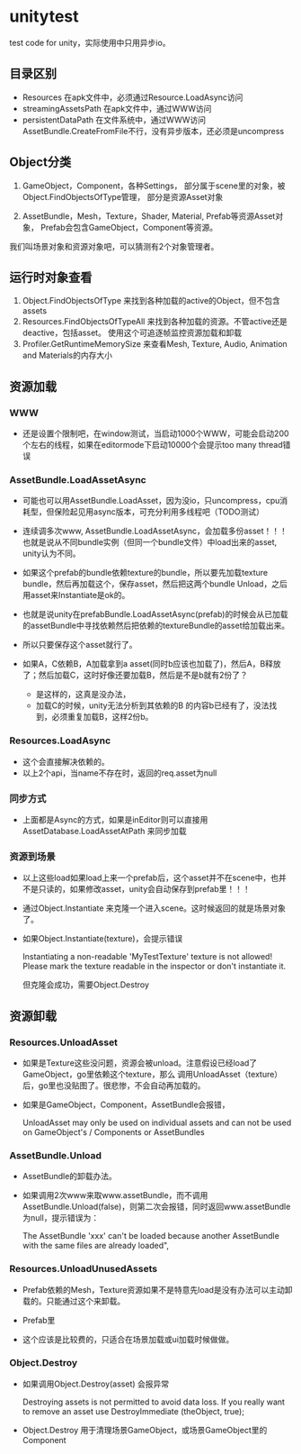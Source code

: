 # unitytest
test code for unity，实际使用中只用异步io。


## 目录区别

* Resources
    在apk文件中，必须通过Resource.LoadAsync访问
* streamingAssetsPath
    在apk文件中，通过WWW访问
* persistentDataPath
   在文件系统中，通过WWW访问
   AssetBundle.CreateFromFile不行，没有异步版本，还必须是uncompress


## Object分类

1. GameObject，Component，各种Settings，
部分属于scene里的对象，被Object.FindObjectsOfType管理，
部分是资源Asset对象

2. AssetBundle，Mesh，Texture，Shader, Material, Prefab等资源Asset对象，
Prefab会包含GameObject，Component等资源。

我们叫场景对象和资源对象吧，可以猜测有2个对象管理者。


## 运行时对象查看

1. Object.FindObjectsOfType 来找到各种加载的active的Object，但不包含assets
2. Resources.FindObjectsOfTypeAll 来找到各种加载的资源。不管active还是deactive，包括asset。
使用这个可追逐帧监控资源加载和卸载
3. Profiler.GetRuntimeMemorySize 来查看Mesh, Texture, Audio, Animation and Materials的内存大小

## 资源加载

### WWW
* 还是设置个限制吧，在window测试，当启动1000个WWW，可能会启动200个左右的线程，如果在editormode下启动10000个会提示too many thread错误

### AssetBundle.LoadAssetAsync
* 可能也可以用AssetBundle.LoadAsset，因为没io，只uncompress，cpu消耗型，但保险起见用async版本，可充分利用多线程吧（TODO测试）
* 连续调多次www, AssetBundle.LoadAssetAsync，会加载多份asset！！！也就是说从不同bundle实例（但同一个bundle文件）中load出来的asset, unity认为不同。
* 如果这个prefab的bundle依赖texture的bundle，所以要先加载texture bundle，然后再加载这个，保存asset，然后把这两个bundle Unload，之后用asset来Instantiate是ok的。
* 也就是说unity在prefabBundle.LoadAssetAsync(prefab)的时候会从已加载的assetBundle中寻找依赖然后把依赖的textureBundle的asset给加载出来。
* 所以只要保存这个asset就行了。

* 如果A，C依赖B，A加载拿到a asset(同时b应该也加载了)，然后A，B释放了；然后加载C，这时好像还要加载B，然后是不是b就有2份了？ 

    * 是这样的，这真是没办法，
    * 加载C的时候，unity无法分析到其依赖的B 的内容b已经有了，没法找到，必须重复加载B，这样2份b。



### Resources.LoadAsync
* 这个会直接解决依赖的。
* 以上2个api，当name不存在时，返回的req.asset为null

### 同步方式
* 上面都是Async的方式，如果是inEditor则可以直接用AssetDatabase.LoadAssetAtPath 来同步加载

### 资源到场景
* 以上这些load如果load上来一个prefab后，这个asset并不在scene中，也并不是只读的，如果修改asset，unity会自动保存到prefab里！！！
* 通过Object.Instantiate 来克隆一个进入scene。这时候返回的就是场景对象了。
* 如果Object.Instantiate(texture)，会提示错误

    Instantiating a non-readable 'MyTestTexture' texture is not allowed! Please mark the texture readable in the inspector or don't instantiate it.

    但克隆会成功，需要Object.Destroy


## 资源卸载

### Resources.UnloadAsset

* 如果是Texture这些没问题，资源会被unload。注意假设已经load了GameObject，go里依赖这个texture，那么
调用UnloadAsset（texture）后，go里也没贴图了。很悲惨，不会自动再加载的。

* 如果是GameObject，Component，AssetBundle会报错，

    UnloadAsset may only be used on individual assets and can not be used on GameObject's / Components or AssetBundles


### AssetBundle.Unload

* AssetBundle的卸载办法。

* 如果调用2次www来取www.assetBundle，而不调用AssetBundle.Unload(false)，则第二次会报错，同时返回www.assetBundle为null，提示错误为：

    The AssetBundle 'xxx' can't be loaded because another AssetBundle with the same files are already loaded",

### Resources.UnloadUnusedAssets

* Prefab依赖的Mesh，Texture资源如果不是特意先load是没有办法可以主动卸载的。只能通过这个来卸载。

* Prefab里

* 这个应该是比较费的，只适合在场景加载或ui加载时候做做。

### Object.Destroy

* 如果调用Object.Destroy(asset) 会报异常

    Destroying assets is not permitted to avoid data loss.
    If you really want to remove an asset use DestroyImmediate (theObject, true);

* Object.Destroy 用于清理场景GameObject，或场景GameObject里的Component


